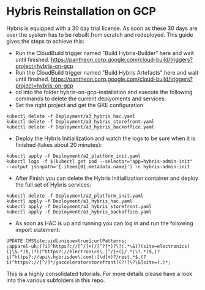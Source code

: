 # Hybris Reinstallation on GCP 

Hybris is equipped with a 30 day trial license. As soon as these 30 days are over the system has to be rebuilt from scratch and redeployed. This guide gives the steps to achieve this:

* Run the CloudBuild trigger named "Build Hybris-Builder" here and wait until finished. https://pantheon.corp.google.com/cloud-build/triggers?project=hybris-on-gcp 
* Run the CloudBuild trigger named "Build Hybris Artefacts" here and wait until finsihed. https://pantheon.corp.google.com/cloud-build/triggers?project=hybris-on-gcp
* cd into the folder hybris-on-gcp-installation and execute the following commands to delete the current deplyoments and services:
* Set the right project and get the GKE configuration
```
kubectl delete -f Deployment/a3_hybris_hac.yaml
kubectl delete -f Deployment/a3_hybris_storefront.yaml 
kubectl delete -f Deployment/a3_hybris_backoffice.yaml 
```
* Deploy the Hybris Initiailization and watch the logs to be sure when it is finished (takes about 20 minutes):
```
kubectl apply -f Deployment/a2_platform_init.yaml
kubectl logs -f $(kubectl get pod --selector="app=hybris-admin-init"  --output jsonpath='{.items[0].metadata.name}') -c hybris-admin-init
```
* After Finish you can delete the Hybris Initiailization container and deploy the full set of Hybris services:
```
kubectl delete -f Deployment/a2_platform_init.yaml
kubectl apply -f Deployment/a3_hybris_hac.yaml
kubectl apply -f Deployment/a3_hybris_storefront.yaml 
kubectl apply -f Deployment/a3_hybris_backoffice.yaml 
```
* As soon as HAC is up and running you can log in and run the following import statement:
```
UPDATE CMSSite;uid[unique=true];urlPatterns;
;apparel-uk;(?i)^https?://[^/]+(/[^?]*)?\?(.*\&)?(site=electronics)(|\&.*)$,(?i)^https?://electronics\.[^/]+(|/.*|\?.*)$,(?i)^https?://api\.hybrisdev\.com(:[\d]+)?/rest.*$,(?i)^https?://[^/]*/yacceleratorstorefront((?![\?\&]site=).)*;
```

This is a highly consolidated tutorials. For more details please have a look into the various subfolders in this repo.